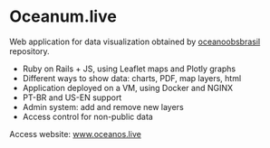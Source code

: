 # Oceanum.live

Web application for data visualization obtained by [oceanoobsbrasil](https://github.com/soutobias/oceanoobsbrasil) repository.

- Ruby on Rails + JS, using Leaflet maps and Plotly graphs
- Different ways to show data: charts, PDF, map layers, html
- Application deployed on a VM, using Docker and NGINX
- PT-BR and US-EN support
- Admin system: add and remove new layers
- Access control for non-public data

Access website: www.oceanos.live
